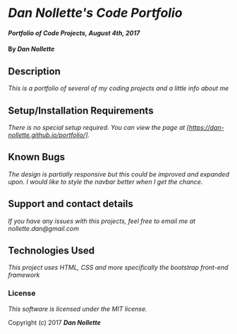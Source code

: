 # _Dan Nollette's Code Portfolio_

#### _Portfolio of Code Projects, August 4th, 2017_

#### By _**Dan Nollette**_

## Description

_This is a portfolio of several of my coding projects and a little info about me_

## Setup/Installation Requirements

_There is no special setup required. You can view the page at [https://dan-nollette.github.io/portfolio/]._

## Known Bugs

_The design is partially responsive but this could be improved and expanded upon._
_I would like to style the navbar better when I get the chance._

## Support and contact details

_If you have any issues with this projects, feel free to email me at nollette.dan@gmail.com_

## Technologies Used

_This project uses HTML, CSS and more specifically the bootstrap front-end framework_

### License

*This software is licensed under the MIT license.*

Copyright (c) 2017 **_Dan Nollette_**

